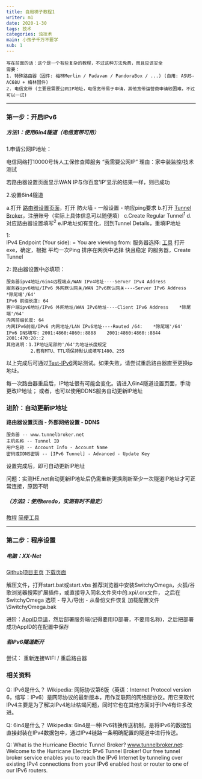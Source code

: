 ```yaml
---
title: 自用梯子教程1
writer: m1
date: 2020-1-30
tags: 技术
categories: 浊技术
main: 小孩子千万不要学
sub: 1
---
```

    写在前面的话：这个是一个有些复杂的教程，不过这种方法免费，而且应该安全
    需要：
    1. 特殊路由器（固件: 梅林Merlin / Padavan / PandoraBox / ...) (自用: ASUS-AC68U + 梅林固件)
    2. 电信宽带 (主要是需要公网IP地址，电信宽带易于申请，其他宽带运营商申请较困难，不过可以一试)
---
### 第一步：开启IPv6
##### 方法1：使用6in4隧道（电信宽带可用）
1.申请公网IP地址：

电信网络打10000号转人工保修查障服务
    “我需要公网IP”
理由：家中装监控/技术测试

若路由器设置页面显示WAN IP与你百度'IP'显示的结果一样，则已成功

2.设置6in4隧道

a.打开 [路由器设置页面](http://192.168.50.1)，打开 防火墙 - 一般设置 - 响应ping要求
b.打开 [Tunnel Broker](https://tunnelbroker.net/)，注册账号（实际上具体信息可以随便填）
c.Create Regular Tunnel<sup>1</sup>
d.对应路由器设置填写<sup>2</sup>
e.IP地址如有变化，回到Tunnel Details，重填IP地址

1:  
IPv4 Endpoint (Your side): = You are viewing from:
服务器选择:  [工具](PingInfoView.zip)
打开exe，确定，根据 平均一次Ping 排序在网页中选择 快且稳定 的服务器，Create Tunnel

2:  路由器设置中必填项：

	服务器ipv4地址/6in4远程端点/WAN IPv4地址----Server IPv4 Address
	服务器ipv6地址/IPv6 外网默认网关/WAN IPv6默认网关----Server IPv6 Address    *除尾端'/64'
    IPv6 前缀长度: 64
	客户端ipv6地址/IPv6 外网地址/WAN IPv6地址----Client IPv6 Address    *除尾端'/64'
    内网前缀长度: 64
    内网IPv6前缀/IPv6 内网地址/LAN IPv6地址----Routed /64:    *除尾端'/64'
    IPv6 DNS填写: 2001:4860:4860::8888    2001:4860:4860::8844    2001:470:20::2
    其他说明：1.IP地址尾部的'/64'为地址长度规定
             2.若有MTU、TTL项保持默认或填写1480、255


以上完成后可通过[Test-IPv6](https://test-ipv6.com)网站测试。如果失败，请尝试重启路由器直至更换ip地址。

每一次路由器重启后，IP地址很有可能会变化。请进入6in4隧道设置页面，手动更改IP地址；
或者，也可以使用DDNS服务自动更新IP地址

### 进阶：自动更新IP地址

**路由器设置页面 - 外部网络设置 - DDNS**

    服务器 -- www.tunnelbroker.net
    主机名称 -- Tunnel ID
    用户名称 -- Account Info - Account Name
    密码或DDNS密钥 -- [IPv6 Tunnel] - Advanced - Update Key

设置完成后，即可自动更新IP地址

问题：实测HE.net自动更新IP地址后仍需重新更换刷新至少一次隧道IP地址才可正常连接，原因不明

##### （方法2：使用teredo，实测有时不稳定）
[教程](https://github.com/XX-net/XX-Net/wiki/如何开启IPv6)
[简便工具](https://github.com/XX-net/XX-Net/issues/10282)

---
### 第二步：程序设置
##### 电脑：XX-Net

[Github项目主页](https://github.com/XX-net/XX-Net)
[下载页面](https://github.com/XX-net/XX-Net/blob/master/code/default/download.md) 

解压文件，打开start.bat或start.vbs
    推荐浏览器中安装SwitchyOmega，火狐/谷歌浏览器搜索扩展插件，或直接导入同名文件夹中的.xpi/.crx文件，
    之后在SwitchyOmega 选项 - 导入/导出 - 从备份文件恢复 加载配置文件 \SwitchyOmega\.bak 

进阶：[AppID申请](https://github.com/XX-net/XX-Net/wiki/how-to-create-my-appids)，然后部署服务端(记得要用ID部署，不要用名称)，之后把部署成功AppID的在配置中保存

##### 若IPv6隧道断开
尝试：
重新连接WIFI / 重启路由器

### 相关资料

Q: IPv6是什么？
Wikipedia: 网际协议第6版（英语：Internet Protocol version 6，缩写：IPv6）是网际协议的最新版本，用作互联网的网络层协议。用它来取代IPv4主要是为了解决IPv4地址枯竭问题，同时它也在其他方面对于IPv4有许多改进。

Q: 6in4是什么？
Wikipedia: 6in4是一种IPv6转换传送机制，是将IPv6的数据包直接封装在IPv4数据包中，通过IPv4链路一条明确配置的隧道中进行传送。

Q: What is the Hurricane Electric Tunnel Broker?
www.tunnelbroker.net: Welcome to the Hurricane Electric IPv6 Tunnel Broker! Our free tunnel broker service enables you to reach the IPv6 Internet by tunneling over existing IPv4 connections from your IPv6 enabled host or router to one of our IPv6 routers. 